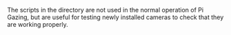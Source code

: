 The scripts in the directory are not used in the normal operation of Pi Gazing,
but are useful for testing newly installed cameras to check that they are
working properly.
